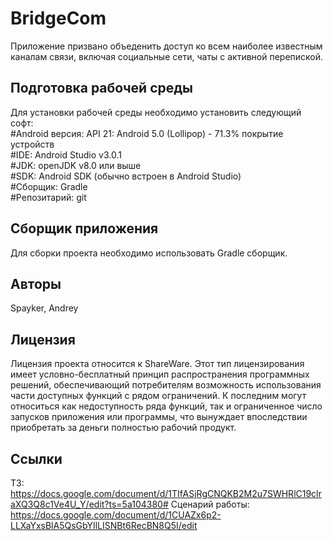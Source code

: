 # BridgeCom

Приложение призвано объеденить доступ ко всем наиболее известным каналам связи, включая 
социальные сети, чаты с активной перепиской.

## Подготовка рабочей среды

Для установки рабочей среды необходимо установить следующий софт:<br />
#Android версия: API 21: Android 5.0 (Lollipop) - 71.3% покрытие устройств<br />
#IDE: Android Studio v3.0.1<br />
#JDK: openJDK v8.0 или выше<br />
#SDK: Android SDK (обычно встроен в Android Studio)<br />
#Сборщик: Gradle<br />
#Репозитарий: git<br />

## Сборщик приложения

Для сборки проекта необходимо использовать Gradle сборщик.

## Авторы
Spayker, Andrey

## Лицензия

Лицензия проекта относится к ShareWare. Этот тип лицензирования имеет условно-бесплатный принцип 
распространения программных решений, обеспечивающий потребителям возможность использования части 
доступных функций с рядом ограничений. К последним могут относиться как недоступность ряда функций, 
так и ограниченное число запусков приложения или программы, что вынуждает впоследствии приобретать 
за деньги полностью рабочий продукт.

## Ссылки

ТЗ: https://docs.google.com/document/d/1TIfASjRgCNQKB2M2u7SWHRlC19clraXQ3Q8c1Ve4U_Y/edit?ts=5a104380#
Сценарий работы: https://docs.google.com/document/d/1CUAZx6p2-LLXaYxsBlA5QsGbYIlLISNBt6RecBN8Q5I/edit
